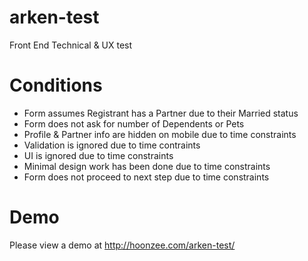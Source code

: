 # arken-test
Front End Technical &amp; UX test

# Conditions
* Form assumes Registrant has a Partner due to their Married status
* Form does not ask for number of Dependents or Pets
* Profile & Partner info are hidden on mobile due to time constraints
* Validation is ignored due to time contraints
* UI is ignored due to time constraints
* Minimal design work has been done due to time constraints
* Form does not proceed to next step due to time constraints

# Demo
Please view a demo at http://hoonzee.com/arken-test/